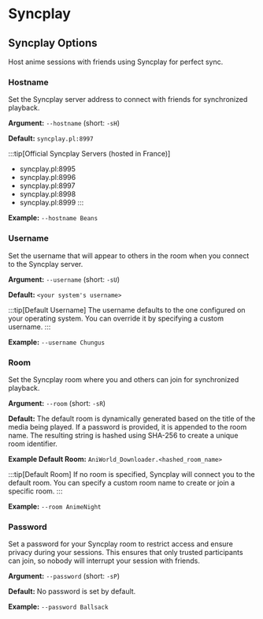 # Syncplay

## Syncplay Options

Host anime sessions with friends using Syncplay for perfect sync.

### Hostname

Set the Syncplay server address to connect with friends for synchronized playback.

**Argument:** `--hostname` (short: `-sH`)

**Default:** `syncplay.pl:8997`

:::tip[Official Syncplay Servers (hosted in France)]
- syncplay.pl:8995
- syncplay.pl:8996
- syncplay.pl:8997
- syncplay.pl:8998
- syncplay.pl:8999
:::

**Example:** `--hostname Beans`

### Username

Set the username that will appear to others in the room when you connect to the Syncplay server.

**Argument:** `--username` (short: `-sU`)

**Default:** `<your system's username>`  

:::tip[Default Username]
The username defaults to the one configured on your operating system. You can override it by specifying a custom username.
:::

**Example:** `--username Chungus`

### Room

Set the Syncplay room where you and others can join for synchronized playback.

**Argument:** `--room` (short: `-sR`)

**Default:** The default room is dynamically generated based on the title of the media being played. If a password is provided, it is appended to the room name. The resulting string is hashed using SHA-256 to create a unique room identifier.

**Example Default Room:** `AniWorld_Downloader.<hashed_room_name>`

:::tip[Default Room]
If no room is specified, Syncplay will connect you to the default room. You can specify a custom room name to create or join a specific room.
:::

**Example:** `--room AnimeNight`

### Password

Set a password for your Syncplay room to restrict access and ensure privacy during your sessions. This ensures that only trusted participants can join, so nobody will interrupt your session with friends.

**Argument:** `--password` (short: `-sP`)

**Default:** No password is set by default.

**Example:** `--password Ballsack`
